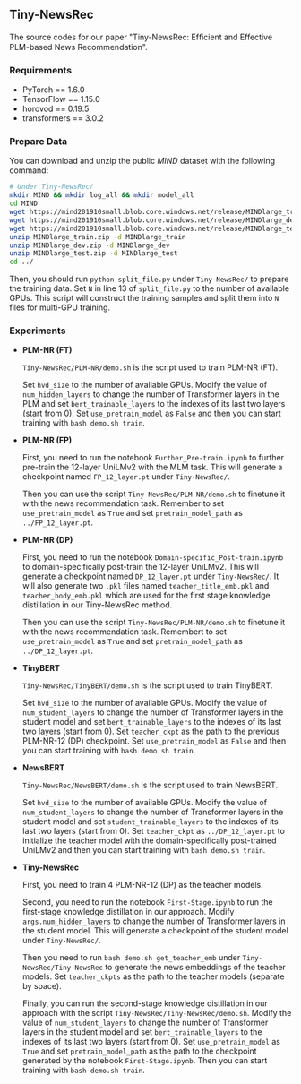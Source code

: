 ## Tiny-NewsRec

The source codes for our paper "Tiny-NewsRec: Efﬁcient and Effective PLM-based News Recommendation".

### Requirements

- PyTorch == 1.6.0
- TensorFlow == 1.15.0
- horovod == 0.19.5
- transformers == 3.0.2

### Prepare Data

You can download and unzip the public *MIND* dataset with the following command:

```bash
# Under Tiny-NewsRec/
mkdir MIND && mkdir log_all && mkdir model_all
cd MIND
wget https://mind201910small.blob.core.windows.net/release/MINDlarge_train.zip
wget https://mind201910small.blob.core.windows.net/release/MINDlarge_dev.zip
wget https://mind201910small.blob.core.windows.net/release/MINDlarge_test.zip
unzip MINDlarge_train.zip -d MINDlarge_train
unzip MINDlarge_dev.zip -d MINDlarge_dev
unzip MINDlarge_test.zip -d MINDlarge_test
cd ../
```

Then, you should run `python split_file.py` under `Tiny-NewsRec/` to prepare the training data. Set `N` in line 13 of `split_file.py` to the number of available GPUs. This script will construct the training samples and split them into `N` files for multi-GPU training.

### Experiments

- **PLM-NR (FT)**

  `Tiny-NewsRec/PLM-NR/demo.sh` is the script used to train PLM-NR (FT).

  Set `hvd_size` to the number of available GPUs. Modify the value of `num_hidden_layers` to change the number of Transformer layers in the PLM and set `bert_trainable_layers` to the indexes of its last two layers (start from 0). Set `use_pretrain_model` as `False` and then you can start training with `bash demo.sh train`.

- **PLM-NR (FP)**

  First, you need to run the notebook `Further_Pre-train.ipynb` to further pre-train the 12-layer UniLMv2 with the MLM task. This will generate a checkpoint named `FP_12_layer.pt` under `Tiny-NewsRec/`.

  Then you can use the script `Tiny-NewsRec/PLM-NR/demo.sh` to finetune it with the news recommendation task. Remember to set `use_pretrain_model` as `True` and set `pretrain_model_path` as `../FP_12_layer.pt`.

- **PLM-NR (DP)**

  First, you need to run the notebook `Domain-specific_Post-train.ipynb` to domain-specifically post-train the 12-layer UniLMv2. This will generate a checkpoint named `DP_12_layer.pt` under `Tiny-NewsRec/`. It will also generate two `.pkl` files named `teacher_title_emb.pkl` and `teacher_body_emb.pkl` which are used for the first stage knowledge distillation in our Tiny-NewsRec method.

  Then you can use the script `Tiny-NewsRec/PLM-NR/demo.sh` to finetune it with the news recommendation task. Remembert to set `use_pretrain_model` as `True` and set `pretrain_model_path` as `../DP_12_layer.pt`.

- **TinyBERT**

  `Tiny-NewsRec/TinyBERT/demo.sh` is the script used to train TinyBERT.

  Set `hvd_size` to the number of available GPUs. Modify the value of `num_student_layers` to change the number of Transformer layers in the student model and set `bert_trainable_layers` to the indexes of its last two layers (start from 0). Set `teacher_ckpt` as the path to the previous PLM-NR-12 (DP) checkpoint. Set `use_pretrain_model` as `False` and then you can start training with `bash demo.sh train`.

- **NewsBERT**

  `Tiny-NewsRec/NewsBERT/demo.sh` is the script used to train NewsBERT.

  Set `hvd_size` to the number of available GPUs. Modify the value of `num_student_layers` to change the number of Transformer layers in the student model and set `student_trainable_layers` to the indexes of its last two layers (start from 0). Set `teacher_ckpt` as `../DP_12_layer.pt` to initialize the teacher model with the domain-specifically post-trained UniLMv2 and then you can start training with `bash demo.sh train`.

- **Tiny-NewsRec**

  First, you need to train 4 PLM-NR-12 (DP) as the teacher models.

  Second, you need to run the notebook `First-Stage.ipynb` to run the first-stage knowledge distillation in our approach. Modify `args.num_hidden_layers` to change the number of Transformer layers in the student model. This will generate a checkpoint of the student model under `Tiny-NewsRec/`.

  Then you need to run `bash demo.sh get_teacher_emb` under `Tiny-NewsRec/Tiny-NewsRec` to generate the news embeddings of the teacher models. Set `teacher_ckpts` as the path to the teacher models (separate by space).

  Finally, you can run the second-stage knowledge distillation in our approach with the script `Tiny-NewsRec/Tiny-NewsRec/demo.sh`. Modify the value of `num_student_layers` to change the number of Transformer layers in the student model and set `bert_trainable_layers` to the indexes of its last two layers (start from 0). Set `use_pretrain_model` as `True` and set `pretrain_model_path` as the path to the checkpoint generated by the notebook  `First-Stage.ipynb`. Then you can start training with `bash demo.sh train`.


